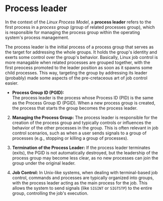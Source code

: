 # Process leader

In the context of the *Linux Process Model*, a **process leader** refers to the first process in a *process group* (group of related processes group), which is responsible for managing the process group within the operating system's process management.

The process leader is the initial process of a process group that serves as the target for addressing the whole groups. It holds the group's identity and exerts some control over the group's behavior. Basically, Linux job control is more managable when related processes are grouped together, with the first preocess promoted to the leader position as soon as it spawns some child processes. This way, targeting the group by addressing its leader (probably) made some aspects of the pre-cretaceous art of job control easier.

* **Process Group ID (PGID):**   
The process leader is the process whose Process ID (PID) is the same as the Process Group ID (PGID). When a new process group is created, the process that starts the group becomes the process leader.

2. **Managing the Process Group:** The process leader is responsible for the creation of the process group and typically controls or influences the behavior of the other processes in the group. This is often relevant in job control scenarios, such as when a user sends signals to a group of processes (e.g., stopping or killing a group of processes).

3. **Termination of the Process Leader:** If the process leader terminates (exits), the PGID is not automatically destroyed, but the leadership of the process group may become less clear, as no new processes can join the group under the original leader.

4. **Job Control:** In Unix-like systems, when dealing with terminal-based job control, commands and processes are typically organized into groups, with the process leader acting as the main process for the job. This allows the system to send signals (like `SIGINT` or `SIGTSTP`) to the entire group, controlling the job's execution.
